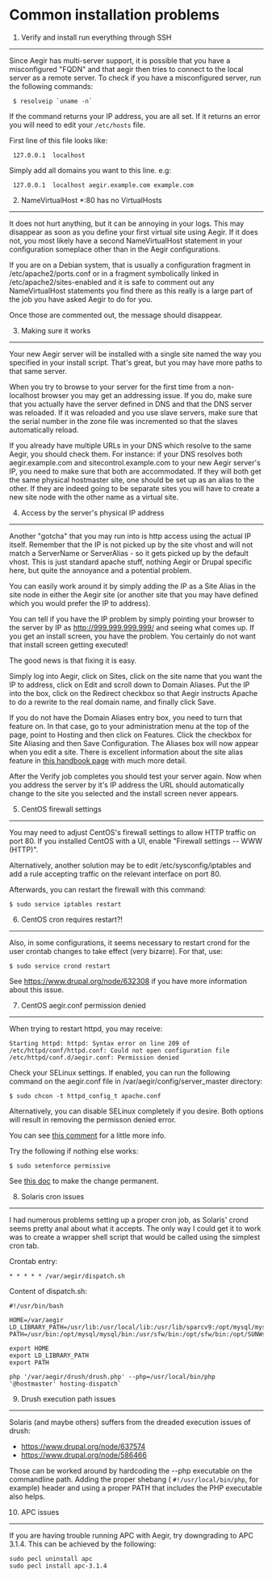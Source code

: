 Common installation problems
============================

1. Verify and install run everything through SSH
------------------------------------------------

Since Aegir has multi-server support, it is possible that you have a misconfigured "FQDN" and that aegir then tries to connect to the local server as a remote server. To check if you have a misconfigured server, run the following commands:

     $ resolveip `uname -n`

If the command returns your IP address, you are all set. If it returns an error you will need to edit your `/etc/hosts` file.

First line of this file looks like:

     127.0.0.1  localhost

Simply add all domains you want to this line. e.g:

     127.0.0.1  localhost aegir.example.com example.com


2. NameVirtualHost \*:80 has no VirtualHosts
--------------------------------------------

It does not hurt anything, but it can be annoying in your logs. This may disappear as soon as you define your first virtual site using Aegir. If it does not, you most likely have a second NameVirtualHost statement in your configuration someplace other than in the Aegir configurations.

If you are on a Debian system, that is usually a configuration fragment in /etc/apache2/ports.conf or in a fragment symbolically linked in /etc/apache2/sites-enabled and it is safe to comment out any NameVirtualHost statements you find there as this really is a large part of the job you have asked Aegir to do for you.

Once those are commented out, the message should disappear.


3. Making sure it works
-----------------------

Your new Aegir server will be installed with a single site named the way you specified in your install script. That's great, but you may have more paths to that same server.

When you try to browse to your server for the first time from a non- localhost browser you may get an addressing issue. If you do, make sure that you actually have the server defined in DNS and that the DNS server was reloaded. If it was reloaded and you use slave servers, make sure that the serial number in the zone file was incremented so that the slaves automatically reload.

If you already have multiple URLs in your DNS which resolve to the same Aegir, you should check them. For instance: if your DNS resolves both aegir.example.com and sitecontrol.example.com to your new Aegir server's IP, you need to make sure that both are accommodated. If they will both get the same physical hostmaster site, one should be set up as an alias to the other. If they are indeed going to be separate sites you will have to create a new site node with the other name as a virtual site.


4. Access by the server's physical IP address
---------------------------------------------

Another "gotcha" that you may run into is http access using the actual IP itself. Remember that the IP is not picked up by the site vhost and will not match a ServerName or ServerAlias - so it gets picked up by the default vhost. This is just standard apache stuff, nothing Aegir or Drupal specific here, but quite the annoyance and a potential problem.

You can easily work around it by simply adding the IP as a Site Alias in the site node in either the Aegir site (or another site that you may have defined which you would prefer the IP to address).

You can tell if you have the IP problem by simply pointing your browser to the server by IP as http://999.999.999.999/ and seeing what comes up. If you get an install screen, you have the problem. You certainly do not want that install screen getting executed!

The good news is that fixing it is easy.

Simply log into Aegir, click on Sites, click on the site name that you want the IP to address, click on Edit and scroll down to Domain Aliases. Put the IP into the box, click on the Redirect checkbox so that Aegir instructs Apache to do a rewrite to the real domain name, and finally click Save.

If you do not have the Domain Aliases entry box, you need to turn that feature on. In that case, go to your administration menu at the top of the page, point to Hosting and then click on Features. Click the checkbox for Site Aliasing and then Save Configuration. The Aliases box will now appear when you edit a site.  There is excellent information about the site alias feature in [this handbook page](http://community.aegirproject.org/node/60) with much more detail.

After the Verify job completes you should test your server again. Now when you address the server by it's IP address the URL should automatically change to the site you selected and the install screen never appears.


5. CentOS firewall settings
---------------------------

You may need to adjust CentOS's firewall settings to allow HTTP traffic on port 80. If you installed CentOS with a UI, enable "Firewall settings -- WWW (HTTP)".

Alternatively, another solution may be to edit /etc/sysconfig/iptables and add a rule accepting traffic on the relevant interface on port 80.

Afterwards, you can restart the firewall with this command:

    $ sudo service iptables restart


6. CentOS cron requires restart?!
---------------------------------

Also, in some configurations, it seems necessary to restart crond for the user crontab changes to take effect (very bizarre). For that, use:

    $ sudo service crond restart

See https://www.drupal.org/node/632308 if you have more information about this issue.


7. CentOS aegir.conf permission denied
--------------------------------------

When trying to restart httpd, you may receive:

    Starting httpd: httpd: Syntax error on line 209 of /etc/httpd/conf/httpd.conf: Could not open configuration file
    /etc/httpd/conf.d/aegir.conf: Permission denied

Check your SELinux settings. If enabled, you can run the following command on the aegir.conf file in
/var/aegir/config/server_master directory:

    $ sudo chcon -t httpd_config_t apache.conf

Alternatively, you can disable SELinux completely if you desire. Both options will result in removing the permisson denied error.

You can see [this comment](https://www.drupal.org/node/1286926#comment-5028062) for a little more info.

Try the following if nothing else works:

    $ sudo setenforce permissive

See [this doc](http://wiki.centos.org/HowTos/SELinux) to make the change permanent.


8. Solaris cron issues
----------------------

I had numerous problems setting up a proper cron job, as Solaris' crond seems pretty anal about what it accepts. The only way I could get it to work was to create a wrapper shell script that would be called using the simplest cron tab.

Crontab entry:

    * * * * * /var/aegir/dispatch.sh

Content of dispatch.sh:

    #!/usr/bin/bash
    
    HOME=/var/aegir
    LD_LIBRARY_PATH=/usr/lib:/usr/local/lib:/usr/lib/sparcv9:/opt/mysql/mysql/lib:/usr/sfw/lib:/usr/sfw/lib/gcc:/opt/sfw/lib
    PATH=/usr/bin:/opt/mysql/mysql/bin:/usr/sfw/bin:/opt/sfw/bin:/opt/SUNWspro/bin:/usr/local/bin:/opt/csw/bin
    
    export HOME
    export LD_LIBRARY_PATH
    export PATH
    
    php '/var/aegir/drush/drush.php' --php=/usr/local/bin/php '@hostmaster' hosting-dispatch`


9. Drush execution path issues
------------------------------

Solaris (and maybe others) suffers from the dreaded execution issues of drush:

* https://www.drupal.org/node/637574
* https://www.drupal.org/node/586466

Those can be worked around by hardcoding the --php executable on the commandline path. Adding the proper shebang ( `#!/usr/local/bin/php`, for example) header and using a proper PATH that includes the PHP executable also helps.


10. APC issues
--------------

If you are having trouble running APC with Aegir, try downgrading to APC 3.1.4. This can be achieved by the following:

    sudo pecl uninstall apc
    sudo pecl install apc-3.1.4

